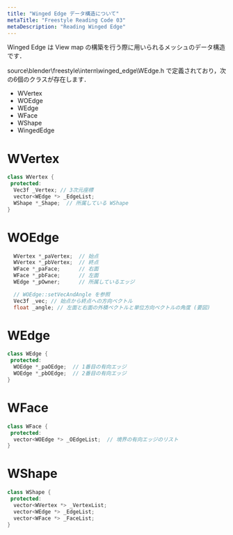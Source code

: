 ```yaml
---
title: "Winged Edge データ構造について"
metaTitle: "Freestyle Reading Code 03"
metaDescription: "Reading Winged Edge"
---
```


Winged Edge は View map の構築を行う際に用いられるメッシュのデータ構造です．

source\blender\freestyle\intern\winged_edge\WEdge.h で定義されており，次の6個のクラスが存在します．

* WVertex
* WOEdge
* WEdge
* WFace
* WShape
* WingedEdge

# WVertex
```cpp
class WVertex {
 protected:
  Vec3f _Vertex; // 3次元座標
  vector<WEdge *> _EdgeList;
  WShape *_Shape;  // 所属している WShape
}
```

# WOEdge
```cpp
  WVertex *_paVertex;  // 始点
  WVertex *_pbVertex;  // 終点
  WFace *_paFace;      // 右面
  WFace *_pbFace;      // 左面
  WEdge *_pOwner;      // 所属しているエッジ

  // WOEdge::setVecAndAngle を参照
  Vec3f _vec; // 始点から終点への方向ベクトル
  float _angle; // 左面と右面の外積ベクトルと単位方向ベクトルの角度 (要図)
```

# WEdge
```cpp
class WEdge {
 protected:
  WOEdge *_paOEdge;  // 1番目の有向エッジ
  WOEdge *_pbOEdge;  // 2番目の有向エッジ
}
```

# WFace
```cpp
class WFace {
 protected:
  vector<WOEdge *> _OEdgeList;  // 境界の有向エッジのリスト
}
```

# WShape
```cpp
class WShape {
 protected:
  vector<WVertex *> _VertexList;
  vector<WEdge *> _EdgeList;
  vector<WFace *> _FaceList;
}
```